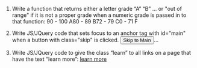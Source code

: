 1. Write a function that returns either a letter grade “A” “B” … or "out of range" if it is not a proper grade when a numeric grade is passed in to that function: 90 - 100 A80 - 89 B72 - 79 C0 - 71 F

2. Write JS/JQuery code that sets focus to an anchor tag with id="main" when a button with class="skip" is clicked. <button class=”skip”>Skip to Main</button><a id=”main”>...</a>

3. Write JS/JQuery code to give the class “learn” to all links on a page that have the text “learn more”: <a href=”....”>learn more</a>
